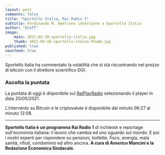 ```yaml
---
layout: post
comments: false
title: "Sportello Italia, Rai Radio 1"
subtitle: Ferdinando M. Ametrano interviene a Sportello Italia
author: "Staff"
image:
    main: 2021-05-20-sportello-italia.jpg
    thumb: 2021-05-20-sportello-italia-thumb.jpg
published: true
newsfeed: true
---
```


Sportello Italia ha commentato la volatilità che si stà riscontrando nel prezzo di bitcoin con il direttore scientifico DGI.

### Ascolta la puntata

La puntata di oggi è disponibile sul [RaiPlayRadio](https://www.raiplayradio.it/programmi/sportelloitalia/) selezionando il player in data 20/05/2021.

L'intervento su Bitcoin e le criptovalute è disponibile dal minuto 06:27 al minuto 12:08.

---

**Sportello Italia è un programma Rai Radio 1** di inchieste e reportage sull'economia italiana: il lavoro che cambia ed uno sguardo sul mondo. E poi i nostri esperti per rispondere su pensioni, bollette, fisco, energia, mala sanità, rifiuti, condominio ed altro ancora.
**A cura di Americo Mancini e la Redazione Economica Sindacale**.
